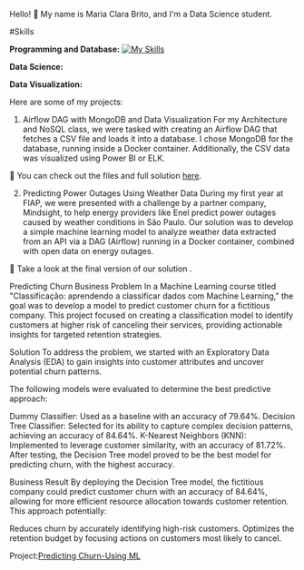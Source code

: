 Hello! 👋
My name is Maria Clara Brito, and I'm a Data Science student.

#Skills

**Programming and Database:**
[![My Skills](https://skillicons.dev/icons?i=py,sql,mongodb,sklearn,flutter&perline=4)](https://skillicons.dev)

**Data Science:**

**Data Visualization:**





Here are some of my projects:

1. Airflow DAG with MongoDB and Data Visualization
For my Architecture and NoSQL class, we were tasked with creating an Airflow DAG that fetches a CSV file and loads it into a database. I chose MongoDB for the database, running inside a Docker container. Additionally, the CSV data was visualized using Power BI or ELK.

📁 You can check out the files and full solution [here](https://github.com/MARIACLARACFBRITO/airflow_docker).

2. Predicting Power Outages Using Weather Data
During my first year at FIAP, we were presented with a challenge by a partner company, Mindsight, to help energy providers like Enel predict power outages caused by weather conditions in São Paulo. Our solution was to develop a simple machine learning model to analyze weather data extracted from an API via a DAG (Airflow) running in a Docker container, combined with open data on energy outages.

📁 Take a look at the final version of our solution .

Predicting Churn
Business Problem
In a Machine Learning course titled "Classificação: aprendendo a classificar dados com Machine Learning," the goal was to develop a model to predict customer churn for a fictitious company. This project focused on creating a classification model to identify customers at higher risk of canceling their services, providing actionable insights for targeted retention strategies.

Solution
To address the problem, we started with an Exploratory Data Analysis (EDA) to gain insights into customer attributes and uncover potential churn patterns.

The following models were evaluated to determine the best predictive approach:

Dummy Classifier: Used as a baseline with an accuracy of 79.64%.
Decision Tree Classifier: Selected for its ability to capture complex decision patterns, achieving an accuracy of 84.64%.
K-Nearest Neighbors (KNN): Implemented to leverage customer similarity, with an accuracy of 81.72%.
After testing, the Decision Tree model proved to be the best model for predicting churn, with the highest accuracy.

Business Result
By deploying the Decision Tree model, the fictitious company could predict customer churn with an accuracy of 84.64%, allowing for more efficient resource allocation towards customer retention. This approach potentially:

Reduces churn by accurately identifying high-risk customers.
Optimizes the retention budget by focusing actions on customers most likely to cancel.

Project:[Predicting Churn-Using ML](https://github.com/MARIACLARACFBRITO/)
